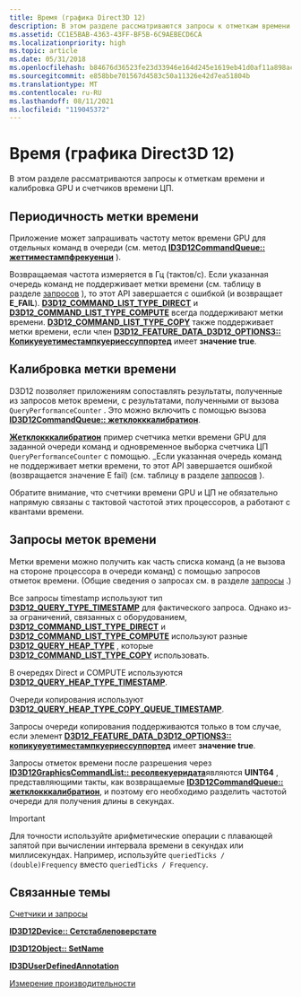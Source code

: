 ```yaml
---
title: Время (графика Direct3D 12)
description: В этом разделе рассматриваются запросы к отметкам времени и калибровка GPU и счетчиков времени ЦП.
ms.assetid: CC1E5BAB-4363-43FF-BF5B-6C9AEBECD6CA
ms.localizationpriority: high
ms.topic: article
ms.date: 05/31/2018
ms.openlocfilehash: b84676d36523fe23d33946e164d245e1619eb41d0af11a898acc52194348e439
ms.sourcegitcommit: e858bbe701567d4583c50a11326e42d7ea51804b
ms.translationtype: MT
ms.contentlocale: ru-RU
ms.lasthandoff: 08/11/2021
ms.locfileid: "119045372"
---
```

# <a name="timing-direct3d-12-graphics"></a>Время (графика Direct3D 12)

В этом разделе рассматриваются запросы к отметкам времени и калибровка GPU и счетчиков времени ЦП.

## <a name="timestamp-frequency"></a>Периодичность метки времени

Приложение может запрашивать частоту меток времени GPU для отдельных команд в очереди (см. метод [**ID3D12CommandQueue:: жеттиместампфрекуенци**](/windows/win32/api/d3d12/nf-d3d12-id3d12commandqueue-gettimestampfrequency) ).

Возвращаемая частота измеряется в Гц (тактов/с). Если указанная очередь команд не поддерживает метки времени (см. таблицу в разделе [запросов](queries.md) ), то этот API завершается с ошибкой (и возвращает **E_FAIL**). [**D3D12_COMMAND_LIST_TYPE_DIRECT**](/windows/win32/api/d3d12/ne-d3d12-d3d12_command_list_type) и [**D3D12_COMMAND_LIST_TYPE_COMPUTE**](/windows/win32/api/d3d12/ne-d3d12-d3d12_command_list_type) всегда поддерживают метки времени. [**D3D12_COMMAND_LIST_TYPE_COPY**](/windows/win32/api/d3d12/ne-d3d12-d3d12_command_list_type) также поддерживает метки времени, если член [**D3D12_FEATURE_DATA_D3D12_OPTIONS3:: Копикуеуетиместампкуериессуппортед**](/windows/win32/api/d3d12/ns-d3d12-d3d12_feature_data_d3d12_options3) имеет **значение true**.

## <a name="timestamp-calibration"></a>Калибровка метки времени

D3D12 позволяет приложениям сопоставлять результаты, полученные из запросов меток времени, с результатами, полученными от вызова `QueryPerformanceCounter` . Это можно включить с помощью вызова [**ID3D12CommandQueue:: жетклокккалибратион**](/windows/desktop/api/d3d12/nf-d3d12-id3d12commandqueue-getclockcalibration).

[**Жетклокккалибратион**](/windows/desktop/api/d3d12/nf-d3d12-id3d12commandqueue-getclockcalibration) пример счетчика метки времени GPU для заданной очереди команд и одновременное выборка счетчика ЦП `QueryPerformanceCounter` с помощью. \_Если указанная очередь команд не поддерживает метки времени, то этот API завершается ошибкой (возвращается значение E fail) (см. таблицу в разделе [запросов](queries.md) ).

Обратите внимание, что счетчики времени GPU и ЦП не обязательно напрямую связаны с тактовой частотой этих процессоров, а работают с квантами времени.

## <a name="timestamp-queries"></a>Запросы меток времени

Метки времени можно получить как часть списка команд (а не вызова на стороне процессора в очереди команд) с помощью запросов отметок времени. (Общие сведения о запросах см. в разделе [запросы](queries.md) .) 

Все запросы timestamp используют тип [**D3D12_QUERY_TYPE_TIMESTAMP**](/windows/win32/api/d3d12/ne-d3d12-d3d12_query_type) для фактического запроса. Однако из-за ограничений, связанных с оборудованием, [**D3D12_COMMAND_LIST_TYPE_DIRECT**](/windows/win32/api/d3d12/ne-d3d12-d3d12_command_list_type) и [**D3D12_COMMAND_LIST_TYPE_COMPUTE**](/windows/win32/api/d3d12/ne-d3d12-d3d12_command_list_type) используют разные [**D3D12_QUERY_HEAP_TYPE**](/windows/win32/api/d3d12/ne-d3d12-d3d12_query_heap_type) , которые [**D3D12_COMMAND_LIST_TYPE_COPY**](/windows/win32/api/d3d12/ne-d3d12-d3d12_command_list_type) использовать.

В очередях Direct и COMPUTE используются [**D3D12_QUERY_HEAP_TYPE_TIMESTAMP**](/windows/win32/api/d3d12/ne-d3d12-d3d12_query_heap_type).

Очереди копирования используют [**D3D12_QUERY_HEAP_TYPE_COPY_QUEUE_TIMESTAMP**](/windows/win32/api/d3d12/ne-d3d12-d3d12_query_heap_type).

Запросы очереди копирования поддерживаются только в том случае, если элемент [**D3D12_FEATURE_DATA_D3D12_OPTIONS3:: копикуеуетиместампкуериессуппортед**](/windows/win32/api/d3d12/ns-d3d12-d3d12_feature_data_d3d12_options3) имеет **значение true**.

Запросы отметок времени после разрешения через [**ID3D12GraphicsCommandList:: ресолвекуеридата**](/windows/win32/api/d3d12/nf-d3d12-id3d12graphicscommandlist-resolvequerydata)являются **UINT64** , представляющими такты, как возвращаемые [**ID3D12CommandQueue:: жетклокккалибратион**](/windows/win32/api/d3d12/nf-d3d12-id3d12commandqueue-getclockcalibration), и поэтому его необходимо разделить частотой очереди для получения длины в секундах.

> [!IMPORTANT]
> Для точности используйте арифметические операции с плавающей запятой при вычислении интервала времени в секундах или миллисекундах. Например, используйте `queriedTicks / (double)Frequency` вместо `queriedTicks / Frequency`.

## <a name="related-topics"></a>Связанные темы

<dl> <dt>

[Счетчики и запросы](counters-and-queries.md)
</dt> <dt>

[**ID3D12Device:: Сетстаблеповерстате**](/windows/desktop/api/d3d12/nf-d3d12-id3d12device-setstablepowerstate)
</dt> <dt>

[**ID3D12Object:: SetName**](/windows/desktop/api/d3d12/nf-d3d12-id3d12object-setname)
</dt> <dt>

[**ID3DUserDefinedAnnotation**](/windows/desktop/api/d3d11_1/nn-d3d11_1-id3duserdefinedannotation)
</dt> <dt>

[Измерение производительности](performance-measurement.md)
</dt> </dl>
